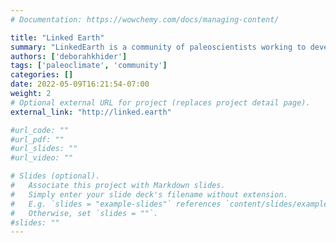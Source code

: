 ```yaml
---
# Documentation: https://wowchemy.com/docs/managing-content/

title: "Linked Earth"
summary: "LinkedEarth is a community of paleoscientists working to develop standards and software to enable paleoscience in the era of Big Data. This community produces data products and standards, software, cyberinfrastructure, and training opportunities."
authors: ['deborahkhider']
tags: ['paleoclimate', 'community']
categories: []
date: 2022-05-09T16:21:54-07:00
weight: 2
# Optional external URL for project (replaces project detail page).
external_link: "http://linked.earth"

#url_code: ""
#url_pdf: ""
#url_slides: ""
#url_video: ""

# Slides (optional).
#   Associate this project with Markdown slides.
#   Simply enter your slide deck's filename without extension.
#   E.g. `slides = "example-slides"` references `content/slides/example-slides.md`.
#   Otherwise, set `slides = ""`.
#slides: ""
---
```

